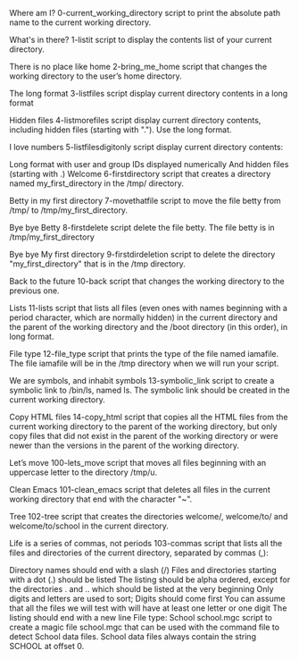 Where am I?
0-current_working_directory script to print the absolute path name to the current working directory.

What's in there?
1-listit script to display the contents list of your current directory.

There is no place like home
2-bring_me_home script that changes the working directory to the user’s home directory.

The long format
3-listfiles script display current directory contents in a long format

Hidden files
4-listmorefiles script display current directory contents, including hidden files (starting with "."). Use the long format.

I love numbers
5-listfilesdigitonly script display current directory contents:

Long format
with user and group IDs displayed numerically
And hidden files (starting with .)
Welcome
6-firstdirectory script that creates a directory named my_first_directory in the /tmp/ directory.

Betty in my first directory
7-movethatfile script to move the file betty from /tmp/ to /tmp/my_first_directory.

Bye bye Betty
8-firstdelete script delete the file betty. The file betty is in /tmp/my_first_directory

Bye bye My first directory
9-firstdirdeletion script to delete the directory "my_first_directory" that is in the /tmp directory.

Back to the future
10-back script that changes the working directory to the previous one.

Lists
11-lists script that lists all files (even ones with names beginning with a period character, which are normally hidden) in the current directory and the parent of the working directory and the /boot directory (in this order), in long format.

File type
12-file_type script that prints the type of the file named iamafile. The file iamafile will be in the /tmp directory when we will run your script.

We are symbols, and inhabit symbols
13-symbolic_link script to create a symbolic link to /bin/ls, named ls. The symbolic link should be created in the current working directory.

Copy HTML files
14-copy_html script that copies all the HTML files from the current working directory to the parent of the working directory, but only copy files that did not exist in the parent of the working directory or were newer than the versions in the parent of the working directory.

Let’s move
100-lets_move script that moves all files beginning with an uppercase letter to the directory /tmp/u.

Clean Emacs
101-clean_emacs script that deletes all files in the current working directory that end with the character "~".

Tree
102-tree script that creates the directories welcome/, welcome/to/ and welcome/to/school in the current directory.

Life is a series of commas, not periods
103-commas script that lists all the files and directories of the current directory, separated by commas (,):

Directory names should end with a slash (/)
Files and directories starting with a dot (.) should be listed
The listing should be alpha ordered, except for the directories . and .. which should be listed at the very beginning
Only digits and letters are used to sort; Digits should come first
You can assume that all the files we will test with will have at least one letter or one digit
The listing should end with a new line
File type: School
school.mgc script to create a magic file school.mgc that can be used with the command file to detect School data files. School data files always contain the string SCHOOL at offset 0.
